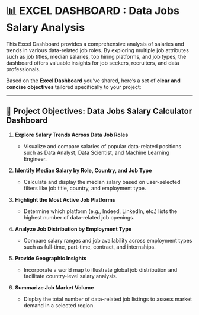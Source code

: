 # 📊 EXCEL DASHBOARD : Data Jobs Salary Analysis

This Excel Dashboard provides a comprehensive analysis of salaries and trends in various data-related job roles. By exploring multiple job attributes such as job titles, median salaries, top hiring platforms, and job types, the dashboard offers valuable insights for job seekers, recruiters, and data professionals.

Based on the **Excel Dashboard** you’ve shared, here’s a set of **clear and concise objectives** tailored specifically to your project:

---

## 🎯 **Project Objectives: Data Jobs Salary Calculator Dashboard**

1. **Explore Salary Trends Across Data Job Roles**

   * Visualize and compare salaries of popular data-related positions such as Data Analyst, Data Scientist, and Machine Learning Engineer.

2. **Identify Median Salary by Role, Country, and Job Type**

   * Calculate and display the median salary based on user-selected filters like job title, country, and employment type.

3. **Highlight the Most Active Job Platforms**

   * Determine which platform (e.g., Indeed, LinkedIn, etc.) lists the highest number of data-related job openings.

4. **Analyze Job Distribution by Employment Type**

   * Compare salary ranges and job availability across employment types such as full-time, part-time, contract, and internships.

5. **Provide Geographic Insights**

   * Incorporate a world map to illustrate global job distribution and facilitate country-level salary analysis.

6. **Summarize Job Market Volume**

   * Display the total number of data-related job listings to assess market demand in a selected region.


